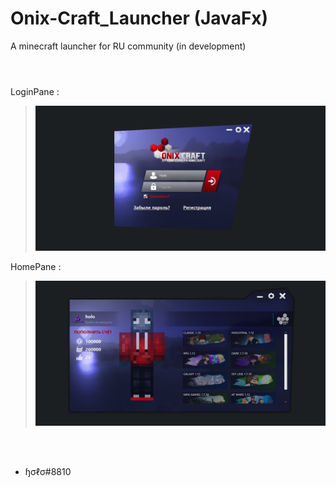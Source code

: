 # Onix-Craft_Launcher (JavaFx)

A minecraft launcher for RU community (in development)  
<br/>  
#
LoginPane :  

> ![Screenshot](screen/login.png)  

HomePane :  

> ![Screenshot](screen/home.png)  

<br/>  <br/>  

- ɧσℓσ#8810
